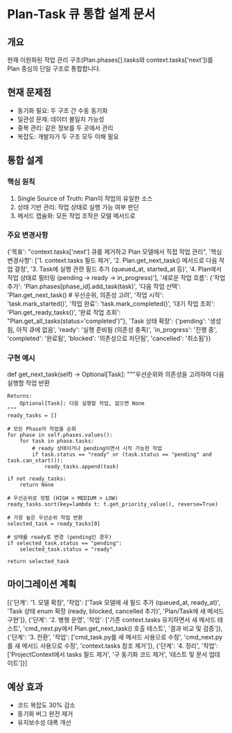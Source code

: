 # Plan-Task 큐 통합 설계 문서

## 개요
현재 이원화된 작업 관리 구조(Plan.phases[].tasks와 context.tasks['next'])를 
Plan 중심의 단일 구조로 통합합니다.

## 현재 문제점
- 동기화 필요: 두 구조 간 수동 동기화
- 일관성 문제: 데이터 불일치 가능성
- 중복 관리: 같은 정보를 두 곳에서 관리
- 복잡도: 개발자가 두 구조 모두 이해 필요

## 통합 설계

### 핵심 원칙
1. Single Source of Truth: Plan이 작업의 유일한 소스
2. 상태 기반 관리: 작업 상태로 실행 가능 여부 판단
3. 메서드 캡슐화: 모든 작업 조작은 모델 메서드로

### 주요 변경사항
{'목표': "context.tasks['next'] 큐를 제거하고 Plan 모델에서 직접 작업 관리", '핵심 변경사항': ['1. context.tasks 필드 제거', '2. Plan.get_next_task() 메서드로 다음 작업 결정', '3. Task에 실행 관련 필드 추가 (queued_at, started_at 등)', '4. Plan에서 작업 상태로 필터링 (pending → ready → in_progress)'], '새로운 작업 흐름': {'작업 추가': 'Plan.phases[phase_id].add_task(task)', '다음 작업 선택': 'Plan.get_next_task() # 우선순위, 의존성 고려', '작업 시작': 'task.mark_started()', '작업 완료': 'task.mark_completed()', '대기 작업 조회': 'Plan.get_ready_tasks()', '완료 작업 조회': "Plan.get_all_tasks(status='completed')"}, 'Task 상태 확장': {'pending': '생성됨, 아직 큐에 없음', 'ready': '실행 준비됨 (의존성 충족)', 'in_progress': '진행 중', 'completed': '완료됨', 'blocked': '의존성으로 차단됨', 'cancelled': '취소됨'}}

### 구현 예시

def get_next_task(self) -> Optional[Task]:
    """우선순위와 의존성을 고려하여 다음 실행할 작업 반환
    
    Returns:
        Optional[Task]: 다음 실행할 작업, 없으면 None
    """
    ready_tasks = []
    
    # 모든 Phase의 작업을 순회
    for phase in self.phases.values():
        for task in phase.tasks:
            # ready 상태이거나 pending이면서 시작 가능한 작업
            if task.status == "ready" or (task.status == "pending" and task.can_start()):
                ready_tasks.append(task)
    
    if not ready_tasks:
        return None
    
    # 우선순위로 정렬 (HIGH > MEDIUM > LOW)
    ready_tasks.sort(key=lambda t: t.get_priority_value(), reverse=True)
    
    # 가장 높은 우선순위 작업 반환
    selected_task = ready_tasks[0]
    
    # 상태를 ready로 변경 (pending인 경우)
    if selected_task.status == "pending":
        selected_task.status = "ready"
    
    return selected_task


## 마이그레이션 계획
[{'단계': '1. 모델 확장', '작업': ['Task 모델에 새 필드 추가 (queued_at, ready_at)', 'Task 상태 enum 확장 (ready, blocked, cancelled 추가)', 'Plan/Task에 새 메서드 구현']}, {'단계': '2. 병행 운영', '작업': ['기존 context.tasks 유지하면서 새 메서드 테스트', 'cmd_next.py에서 Plan.get_next_task() 호출 테스트', '결과 비교 및 검증']}, {'단계': '3. 전환', '작업': ['cmd_task.py를 새 메서드 사용으로 수정', 'cmd_next.py를 새 메서드 사용으로 수정', 'context.tasks 참조 제거']}, {'단계': '4. 정리', '작업': ['ProjectContext에서 tasks 필드 제거', '구 동기화 코드 제거', '테스트 및 문서 업데이트']}]

## 예상 효과
- 코드 복잡도 30% 감소
- 동기화 버그 완전 제거
- 유지보수성 대폭 개선
